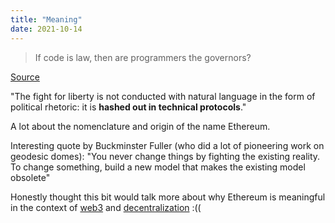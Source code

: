 ```yaml
---
title: "Meaning"
date: 2021-10-14
---
```


> If code is law, then are programmers the governors?

[Source](https://kernel.community/en/learn/module-1/meaning)

"The fight for liberty is not conducted with natural language in the form of political rhetoric: it is **hashed out in technical protocols**."

A lot about the nomenclature and origin of the name Ethereum.

Interesting quote by Buckminster Fuller (who did a lot of pioneering work on geodesic domes): "You never change things by fighting the existing reality. To change something, build a new model that makes the existing model obsolete"

Honestly thought this bit would talk more about why Ethereum is meaningful in the context of [web3](toc/web3.md) and [decentralization](thoughts/decentralization.md) :((